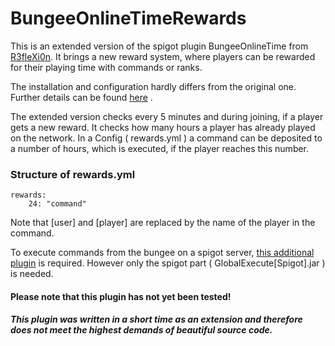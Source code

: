 # BungeeOnlineTimeRewards
This is an extended version of the spigot plugin BungeeOnlineTime from [R3fleXi0n](https://github.com/R3fleXi0n/BungeeOnlineTime). It brings a new reward system, where players can be rewarded for their playing time with commands or ranks.

The installation and configuration hardly differs from the original one. Further details can be found [here](https://www.spigotmc.org/resources/bungeeonlinetime.795/) .

The extended version checks every 5 minutes and during joining, if a player gets a new reward. It checks how many hours a player has already played on the network. In a Config ( rewards.yml ) a command can be deposited to a number of hours, which is executed, if the player reaches this number.

### Structure of rewards.yml

```
rewards:
    24: "command"
```

Note that [user] and [player] are replaced by the name of the player in the command.


To execute commands from the bungee on a spigot server, [this additional plugin](https://www.spigotmc.org/resources/globalexecute.15732/) is required.
However only the spigot part ( GlobalExecute[Spigot].jar ) is needed.

#### Please note that this plugin has not yet been tested!

##### This plugin was written in a short time as an extension and therefore does not meet the highest demands of beautiful source code.
